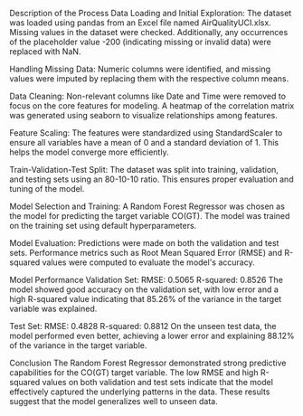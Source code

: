Description of the Process
Data Loading and Initial Exploration:
The dataset was loaded using pandas from an Excel file named AirQualityUCI.xlsx.
Missing values in the dataset were checked. Additionally, any occurrences of the placeholder value -200 (indicating missing or invalid data) were replaced with NaN.

Handling Missing Data:
Numeric columns were identified, and missing values were imputed by replacing them with the respective column means.

Data Cleaning:
Non-relevant columns like Date and Time were removed to focus on the core features for modeling.
A heatmap of the correlation matrix was generated using seaborn to visualize relationships among features.

Feature Scaling:
The features were standardized using StandardScaler to ensure all variables have a mean of 0 and a standard deviation of 1. This helps the model converge more efficiently.

Train-Validation-Test Split:
The dataset was split into training, validation, and testing sets using an 80-10-10 ratio. This ensures proper evaluation and tuning of the model.

Model Selection and Training:
A Random Forest Regressor was chosen as the model for predicting the target variable CO(GT).
The model was trained on the training set using default hyperparameters.

Model Evaluation:
Predictions were made on both the validation and test sets.
Performance metrics such as Root Mean Squared Error (RMSE) and R-squared values were computed to evaluate the model's accuracy.

Model Performance
Validation Set:
RMSE: 0.5065
R-squared: 0.8526
The model showed good accuracy on the validation set, with low error and a high R-squared value indicating that 85.26% of the variance in the target variable was explained.

Test Set:
RMSE: 0.4828
R-squared: 0.8812
On the unseen test data, the model performed even better, achieving a lower error and explaining 88.12% of the variance in the target variable.

Conclusion
The Random Forest Regressor demonstrated strong predictive capabilities for the CO(GT) target variable. The low RMSE and high R-squared values on both validation and test sets indicate that the model effectively captured the underlying patterns in the data. These results suggest that the model generalizes well to unseen data.
